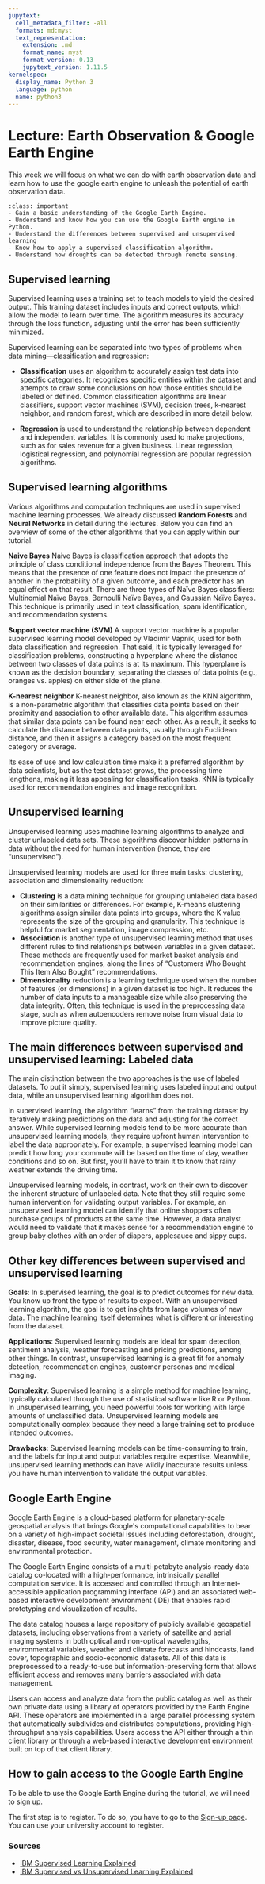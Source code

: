 ```yaml
---
jupytext:
  cell_metadata_filter: -all
  formats: md:myst
  text_representation:
    extension: .md
    format_name: myst
    format_version: 0.13
    jupytext_version: 1.11.5
kernelspec:
  display_name: Python 3
  language: python
  name: python3
---
```


# Lecture: Earth Observation & Google Earth Engine

This week we will focus on what we can do with earth observation data and learn how to use the google earth engine to unleash the potential of earth observation data.

`````{admonition} Learning objectives week 5
:class: important
- Gain a basic understanding of the Google Earth Engine.
- Understand and know how you can use the Google Earth engine in Python. 
- Understand the differences between supervised and unsupervised learning
- Know how to apply a supervised classification algorithm. 
- Understand how droughts can be detected through remote sensing.
`````

## Supervised learning
Supervised learning uses a training set to teach models to yield the desired output. This training dataset includes inputs and correct outputs, which allow the model to learn over time. The algorithm measures its accuracy through the loss function, adjusting until the error has been sufficiently minimized.

Supervised learning can be separated into two types of problems when data mining—classification and regression:

- **Classification** uses an algorithm to accurately assign test data into specific categories. It recognizes specific entities within the dataset and attempts to draw some conclusions on how those entities should be labeled or defined. Common classification algorithms are linear classifiers, support vector machines (SVM), decision trees, k-nearest neighbor, and random forest, which are described in more detail below.

- **Regression** is used to understand the relationship between dependent and independent variables. It is commonly used to make projections, such as for sales revenue for a given business. Linear regression, logistical regression, and polynomial regression are popular regression algorithms.

## Supervised learning algorithms
Various algorithms and computation techniques are used in supervised machine learning processes. We already discussed **Random Forests** and **Neural Networks** in detail during the lectures. Below you can find an overview of some of the other algorithms that you can apply within our tutorial. 

**Naive Bayes**
Naive Bayes is classification approach that adopts the principle of class conditional independence from the Bayes Theorem. This means that the presence of one feature does not impact the presence of another in the probability of a given outcome, and each predictor has an equal effect on that result. There are three types of Naïve Bayes classifiers: Multinomial Naïve Bayes, Bernoulli Naïve Bayes, and Gaussian Naïve Bayes. This technique is primarily used in text classification, spam identification, and recommendation systems.

**Support vector machine (SVM)**
A support vector machine is a popular supervised learning model developed by Vladimir Vapnik, used for both data classification and regression. That said, it is typically leveraged for classification problems, constructing a hyperplane where the distance between two classes of data points is at its maximum. This hyperplane is known as the decision boundary, separating the classes of data points (e.g., oranges vs. apples) on either side of the plane.

**K-nearest neighbor**
K-nearest neighbor, also known as the KNN algorithm, is a non-parametric algorithm that classifies data points based on their proximity and association to other available data. This algorithm assumes that similar data points can be found near each other. As a result, it seeks to calculate the distance between data points, usually through Euclidean distance, and then it assigns a category based on the most frequent category or average.

Its ease of use and low calculation time make it a preferred algorithm by data scientists, but as the test dataset grows, the processing time lengthens, making it less appealing for classification tasks. KNN is typically used for recommendation engines and image recognition.

## Unsupervised learning
Unsupervised learning uses machine learning algorithms to analyze and cluster unlabeled data sets. These algorithms discover hidden patterns in data without the need for human intervention (hence, they are “unsupervised”).

Unsupervised learning models are used for three main tasks: clustering, association and dimensionality reduction:

- **Clustering** is a data mining technique for grouping unlabeled data based on their similarities or differences. For example, K-means clustering algorithms assign similar data points into groups, where the K value represents the size of the grouping and granularity. This technique is helpful for market segmentation, image compression, etc.
- **Association** is another type of unsupervised learning method that uses different rules to find relationships between variables in a given dataset. These methods are frequently used for market basket analysis and recommendation engines, along the lines of “Customers Who Bought This Item Also Bought” recommendations.
- **Dimensionality** reduction is a learning technique used when the number of features  (or dimensions) in a given dataset is too high. It reduces the number of data inputs to a manageable size while also preserving the data integrity. Often, this technique is used in the preprocessing data stage, such as when autoencoders remove noise from visual data to improve picture quality.

## The main differences between supervised and unsupervised learning: Labeled data

The main distinction between the two approaches is the use of labeled datasets. To put it simply, supervised learning uses labeled input and output data, while an unsupervised learning algorithm does not.

In supervised learning, the algorithm “learns” from the training dataset by iteratively making predictions on the data and adjusting for the correct answer. While supervised learning models tend to be more accurate than unsupervised learning models, they require upfront human intervention to label the data appropriately. For example, a supervised learning model can predict how long your commute will be based on the time of day, weather conditions and so on. But first, you’ll have to train it to know that rainy weather extends the driving time.

Unsupervised learning models, in contrast, work on their own to discover the inherent structure of unlabeled data. Note that they still require some human intervention for validating output variables. For example, an unsupervised learning model can identify that online shoppers often purchase groups of products at the same time. However, a data analyst would need to validate that it makes sense for a recommendation engine to group baby clothes with an order of diapers, applesauce and sippy cups.

## Other key differences between supervised and unsupervised learning

**Goals**: In supervised learning, the goal is to predict outcomes for new data. You know up front the type of results to expect. With an unsupervised learning algorithm, the goal is to get insights from large volumes of new data. The machine learning itself determines what is different or interesting from the dataset.

**Applications**: Supervised learning models are ideal for spam detection, sentiment analysis, weather forecasting and pricing predictions, among other things. In contrast, unsupervised learning is a great fit for anomaly detection, recommendation engines, customer personas and medical imaging.

**Complexity**: Supervised learning is a simple method for machine learning, typically calculated through the use of statistical software like R or Python. In unsupervised learning, you need powerful tools for working with large amounts of unclassified data. Unsupervised learning models are computationally complex because they need a large training set to produce intended outcomes.

**Drawbacks**: Supervised learning models can be time-consuming to train, and the labels for input and output variables require expertise. Meanwhile, unsupervised learning methods can have wildly inaccurate results unless you have human intervention to validate the output variables.

## Google Earth Engine
Google Earth Engine is a cloud-based platform for planetary-scale geospatial analysis that brings Google's computational capabilities to bear on a variety of high-impact societal issues including deforestation, drought, disaster, disease, food security, water management, climate monitoring and environmental protection. 

The Google Earth Engine consists of a multi-petabyte analysis-ready data catalog co-located with a high-performance, intrinsically parallel computation service. It is accessed and controlled through an Internet-accessible application programming interface (API) and an associated web-based interactive development environment (IDE) that enables rapid prototyping and visualization of results.

The data catalog houses a large repository of publicly available geospatial datasets, including observations from a variety of satellite and aerial imaging systems in both optical and non-optical wavelengths, environmental variables, weather and climate forecasts and hindcasts, land cover, topographic and socio-economic datasets. All of this data is preprocessed to a ready-to-use but information-preserving form that allows efficient access and removes many barriers associated with data management.

Users can access and analyze data from the public catalog as well as their own private data using a library of operators provided by the Earth Engine API. These operators are implemented in a large parallel processing system that automatically subdivides and distributes computations, providing high-throughput analysis capabilities. Users access the API either through a thin client library or through a web-based interactive development environment built on top of that client library.

## How to gain access to the Google Earth Engine
To be able to use the Google Earth Engine during the tutorial, we will need to sign up.

The first step is to register. To do so, you have to go to the [Sign-up page](https://signup.earthengine.google.com/#!/). You can use your university account to register. 


### Sources

- [IBM Supervised Learning Explained](https://www.ibm.com/cloud/learn/supervised-learning)
- [IBM Supervised vs Unsupervised Learning Explained](https://www.ibm.com/cloud/blog/supervised-vs-unsupervised-learning)